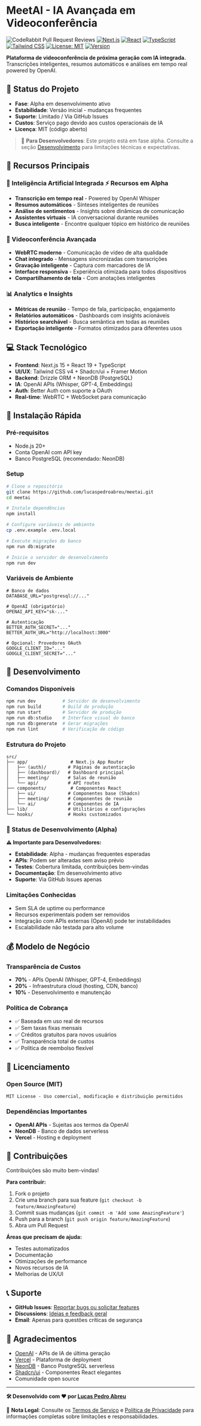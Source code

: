 # MeetAI - IA Avançada em Videoconferência

![CodeRabbit Pull Request Reviews](https://img.shields.io/coderabbit/prs/github/lucaspedroabreu/meetai?utm_source=oss&utm_medium=github&utm_campaign=lucaspedroabreu%2Fmeetai&labelColor=171717&color=FF570A&link=https%3A%2F%2Fcoderabbit.ai&label=CodeRabbit+Reviews)
[![Next.js](https://img.shields.io/badge/Next.js-15-black?logo=next.js)](https://nextjs.org)
[![React](https://img.shields.io/badge/React-19-61DAFB?logo=react)](https://react.dev)
[![TypeScript](https://img.shields.io/badge/TypeScript-5.0-3178C6?logo=typescript)](https://www.typescriptlang.org)
[![Tailwind CSS](https://img.shields.io/badge/Tailwind-v4-38B2AC?logo=tailwind-css)](https://tailwindcss.com)
[![License: MIT](https://img.shields.io/badge/License-MIT-yellow.svg)](https://opensource.org/licenses/MIT)
[![Version](https://img.shields.io/badge/Version-0.1.0--alpha-blue.svg)](https://github.com/lucaspedroabreu/meetai)

**Plataforma de videoconferência de próxima geração com IA integrada.** Transcrições inteligentes, resumos automáticos e análises em tempo real powered by OpenAI.

## 🧪 Status do Projeto

- **Fase**: Alpha em desenvolvimento ativo
- **Estabilidade**: Versão inicial - mudanças frequentes
- **Suporte**: Limitado / Via GitHub Issues
- **Custos**: Serviço pago devido aos custos operacionais de IA
- **Licença**: MIT (código aberto)

> 🎯 **Para Desenvolvedores**: Este projeto está em fase alpha. Consulte a seção [Desenvolvimento](#-desenvolvimento) para limitações técnicas e expectativas.

## 🚀 Recursos Principais

### 🤖 Inteligência Artificial Integrada ⚡ Recursos em Alpha

- **Transcrição em tempo real** - Powered by OpenAI Whisper
- **Resumos automáticos** - Sínteses inteligentes de reuniões
- **Análise de sentimentos** - Insights sobre dinâmicas de comunicação
- **Assistentes virtuais** - IA conversacional durante reuniões
- **Busca inteligente** - Encontre qualquer tópico em histórico de reuniões

### 🎥 Videoconferência Avançada

- **WebRTC moderno** - Comunicação de vídeo de alta qualidade
- **Chat integrado** - Mensagens sincronizadas com transcrições
- **Gravação inteligente** - Captura com marcadores de IA
- **Interface responsiva** - Experiência otimizada para todos dispositivos
- **Compartilhamento de tela** - Com anotações inteligentes

### 📊 Analytics e Insights

- **Métricas de reunião** - Tempo de fala, participação, engajamento
- **Relatórios automáticos** - Dashboards com insights acionáveis
- **Histórico searchável** - Busca semântica em todas as reuniões
- **Exportação inteligente** - Formatos otimizados para diferentes usos

## 💻 Stack Tecnológico

- **Frontend**: Next.js 15 + React 19 + TypeScript
- **UI/UX**: Tailwind CSS v4 + Shadcn/ui + Framer Motion
- **Backend**: Drizzle ORM + NeonDB (PostgreSQL)
- **IA**: OpenAI APIs (Whisper, GPT-4, Embeddings)
- **Auth**: Better Auth com suporte a OAuth
- **Real-time**: WebRTC + WebSocket para comunicação

## 🚀 Instalação Rápida

### Pré-requisitos

- Node.js 20+
- Conta OpenAI com API key
- Banco PostgreSQL (recomendado: NeonDB)

### Setup

```bash
# Clone o repositório
git clone https://github.com/lucaspedroabreu/meetai.git
cd meetai

# Instale dependências
npm install

# Configure variáveis de ambiente
cp .env.example .env.local

# Execute migrações do banco
npm run db:migrate

# Inicie o servidor de desenvolvimento
npm run dev
```

### Variáveis de Ambiente

```env
# Banco de dados
DATABASE_URL="postgresql://..."

# OpenAI (obrigatório)
OPENAI_API_KEY="sk-..."

# Autenticação
BETTER_AUTH_SECRET="..."
BETTER_AUTH_URL="http://localhost:3000"

# Opcional: Provedores OAuth
GOOGLE_CLIENT_ID="..."
GOOGLE_CLIENT_SECRET="..."
```

## 🔧 Desenvolvimento

### Comandos Disponíveis

```bash
npm run dev          # Servidor de desenvolvimento
npm run build        # Build de produção
npm run start        # Servidor de produção
npm run db:studio    # Interface visual do banco
npm run db:generate  # Gerar migrações
npm run lint         # Verificação de código
```

### Estrutura do Projeto

```
src/
├── app/                # Next.js App Router
│   ├── (auth)/        # Páginas de autenticação
│   ├── (dashboard)/   # Dashboard principal
│   ├── meeting/       # Salas de reunião
│   └── api/           # API routes
├── components/         # Componentes React
│   ├── ui/            # Componentes base (Shadcn)
│   ├── meeting/       # Componentes de reunião
│   └── ai/            # Componentes de IA
├── lib/               # Utilitários e configurações
└── hooks/             # Hooks customizados
```

### 🧪 Status de Desenvolvimento (Alpha)

**⚠️ Importante para Desenvolvedores:**

- **Estabilidade**: Alpha - mudanças frequentes esperadas
- **APIs**: Podem ser alteradas sem aviso prévio
- **Testes**: Cobertura limitada, contribuições bem-vindas
- **Documentação**: Em desenvolvimento ativo
- **Suporte**: Via GitHub Issues apenas

### Limitações Conhecidas

- Sem SLA de uptime ou performance
- Recursos experimentais podem ser removidos
- Integração com APIs externas (OpenAI) pode ter instabilidades
- Escalabilidade não testada para alto volume

## 💰 Modelo de Negócio

### Transparência de Custos

- **70%** - APIs OpenAI (Whisper, GPT-4, Embeddings)
- **20%** - Infraestrutura cloud (hosting, CDN, banco)
- **10%** - Desenvolvimento e manutenção

### Política de Cobrança

- ✅ Baseada em uso real de recursos
- ✅ Sem taxas fixas mensais
- ✅ Créditos gratuitos para novos usuários
- ✅ Transparência total de custos
- ✅ Política de reembolso flexível

## 📄 Licenciamento

### Open Source (MIT)

```
MIT License - Uso comercial, modificação e distribuição permitidos
```

### Dependências Importantes

- **OpenAI APIs** - Sujeitas aos termos da OpenAI
- **NeonDB** - Banco de dados serverless
- **Vercel** - Hosting e deployment

## 🤝 Contribuições

Contribuições são muito bem-vindas!

**Para contribuir:**

1. Fork o projeto
2. Crie uma branch para sua feature (`git checkout -b feature/AmazingFeature`)
3. Commit suas mudanças (`git commit -m 'Add some AmazingFeature'`)
4. Push para a branch (`git push origin feature/AmazingFeature`)
5. Abra um Pull Request

**Áreas que precisam de ajuda:**

- Testes automatizados
- Documentação
- Otimizações de performance
- Novos recursos de IA
- Melhorias de UX/UI

## 📞 Suporte

- **GitHub Issues**: [Reportar bugs ou solicitar features](https://github.com/lucaspedroabreu/meetai/issues)
- **Discussions**: [Ideias e feedback geral](https://github.com/lucaspedroabreu/meetai/discussions)
- **Email**: Apenas para questões críticas de segurança

## 🙏 Agradecimentos

- [OpenAI](https://openai.com) - APIs de IA de última geração
- [Vercel](https://vercel.com) - Plataforma de deployment
- [NeonDB](https://neon.tech) - Banco PostgreSQL serverless
- [Shadcn/ui](https://ui.shadcn.com) - Componentes React elegantes
- Comunidade open source

---

**🛠️ Desenvolvido com ❤️ por [Lucas Pedro Abreu](https://github.com/lucaspedroabreu)**

📄 **Nota Legal**: Consulte os [Termos de Serviço](./src/app/terms/page.tsx) e [Política de Privacidade](./src/app/privacy/page.tsx) para informações completas sobre limitações e responsabilidades.
